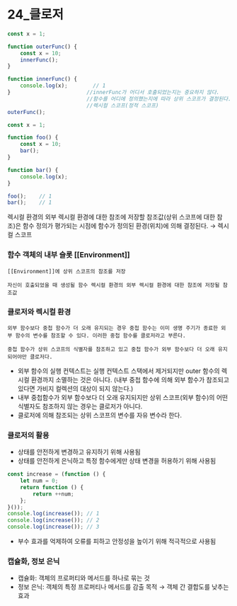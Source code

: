 # 24_클로저

```jsx
const x = 1;

function outerFunc() {
	const x = 10;
	innerFunc();
}

function innerFunc() {
	console.log(x);        // 1
}                        //innerFunc가 어디서 호출되었는지는 중요하지 않다.
                         //함수를 어디에 정의했는지에 따라 상위 스코프가 결정된다.
                         //렉시컬 스코프(정적 스코프)
outerFunc();
```

```jsx
const x = 1;

function foo() {
	const x = 10;
	bar();
}

function bar() {
	console.log(x);
}

foo();    // 1
bar();    // 1
```

렉시컬 환경의 외부 렉시컬 환경에 대한 참조에 저장할 참조값(상위 스코프에 대한 참조)은 함수 정의가 평가되는 시점에 함수가 정의된 환경(위치)에 의해 결정된다. → 렉시컬 스코프

### 함수 객체의 내부 슬롯 [[Environment]]

`[[Environment]]에 상위 스코프의 참조를 저장`

`자신이 호출되었을 때 생성될 함수 렉시컬 환경의 외부 렉시컬 환경에 대한 참조에 저장될 참조값`

### 클로저와 렉시컬 환경

`외부 함수보다 중첩 함수가 더 오래 유지되는 경우 중첩 함수는 이미 생명 주기가 종료한 외부 함수의 변수를 참조할 수 있다. 이러한 중첩 함수를 클로저라고 부른다.`

`중첩 함수가 상위 스코프의 식별자를 참조하고 있고 중첩 함수가 외부 함수보다 더 오래 유지되어야만 클로저다.`

- 외부 함수의 실행 컨텍스트는 실행 컨텍스트 스택에서 제거되지만 outer 함수의 렉시컬 환경까지 소멸하는 것은 아니다. (내부 중첩 함수에 의해 외부 함수가 참조되고 있다면 가비지 컬렉션의 대상이 되지 않는다.)
- 내부 중첩함수가 외부 함수보다 더 오래 유지되지만 상위 스코프(외부 함수)의 어떤 식별자도 참조하지 않는 경우는 클로저가 아니다.
- 클로저에 의해 참조되는 상위 스코프의 변수를 자유 변수라 한다.

### 클로저의 활용

- 상태를 안전하게 변경하고 유지하기 위해 사용됨
- 상태를 안전하게 은닉하고 특정 함수에게만 상태 변경을 허용하기 위해 사용됨

```jsx
const increase = (function () {
	let num = 0;
	return function () {
		return ++num;
	};
}());
console.log(increase()); // 1
console.log(increase()); // 2
console.log(increase()); // 3
```

- 부수 효과를 억제하여 오류를 피하고 안정성을 높이기 위해 적극적으로 사용됨

### 캡슐화, 정보 은닉

- 캡슐화: 객체의 프로퍼티와 메서드를 하나로 묶는 것
- 정보 은닉: 객체의 특정 프로퍼티나 메서드를 감출 목적 → 객체 간 결합도를 낮추는 효과